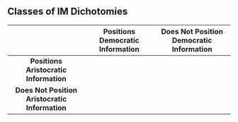 
## Classes of IM Dichotomies

|                                                | Positions Democratic Information | Does Not Position Democratic Information |
| :--------------------------------------------: | -------------------------------- | ---------------------------------------- |
|     **Positions Aristocratic Information**     | <span class="cell-green"></span> |                                          |
| **Does Not Position Aristocratic Information** |                                  |                                          |
